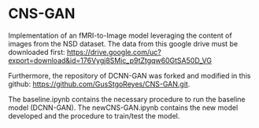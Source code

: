 # CNS-GAN

Implementation of an fMRI-to-Image model leveraging the content of images from the NSD dataset. The data from this google drive must be downloaded first: https://drive.google.com/uc?export=download&id=176Vygj8SMic_p9tZtgqw60GtSA50D_VG

Furthermore, the repository of DCNN-GAN was forked and modified in this github: https://github.com/GusStgoReyes/CNS-GAN.git. 

The baseline.ipynb contains the necessary procedure to run the baseline model (DCNN-GAN). The newCNS-GAN.ipynb contains the new model developed and the procedure to train/test the model. 
